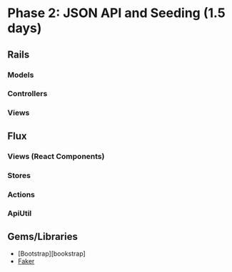 # Phase 2: JSON API and Seeding (1.5 days)
## Rails
### Models

### Controllers

### Views

## Flux
### Views (React Components)

### Stores

### Actions

### ApiUtil

## Gems/Libraries
* [Bootstrap][bookstrap]
* [Faker][faker]

[faker]: https://github.com/stympy/faker
[bootstrap]: http://v4-alpha.getbootstrap.com/
